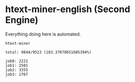 # htext-miner-english (Second Engine)

Everything doing here is automated.

```
htext-miner

total: 9844/9523 (103.37078651685394%)

job0: 2221
job1: 2501
job2: 3355
job3: 1767
```